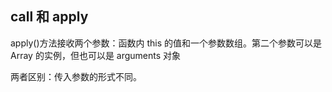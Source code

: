 ## call 和 apply

apply()方法接收两个参数：函数内 this 的值和一个参数数组。第二个参数可以是 Array 的实例，但也可以是 arguments 对象

两者区别：传入参数的形式不同。